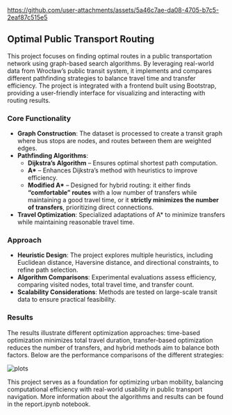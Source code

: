 




https://github.com/user-attachments/assets/5a46c7ae-da08-4705-b7c5-2eaf87c515e5



## **Optimal Public Transport Routing**  

This project focuses on finding optimal routes in a public transportation network using graph-based search algorithms. By leveraging real-world data from Wrocław’s public transit system, it implements and compares different pathfinding strategies to balance travel time and transfer efficiency. The project is integrated with a frontend built using Bootstrap, providing a user-friendly interface for visualizing and interacting with routing results.
### **Core Functionality**  

- **Graph Construction**: The dataset is processed to create a transit graph where bus stops are nodes, and routes between them are weighted edges.  
- **Pathfinding Algorithms**:  
  - **Dijkstra’s Algorithm** – Ensures optimal shortest path computation.  
  - **A\*** – Enhances Dijkstra’s method with heuristics to improve efficiency.  
  - **Modified A\*** – Designed for hybrid routing: it either finds **“comfortable” routes** with a low number of transfers while maintaining a good travel time, or it **strictly minimizes the number of transfers**, prioritizing direct connections.  
- **Travel Optimization**: Specialized adaptations of A\* to minimize transfers while maintaining reasonable travel time.  

### **Approach**  

- **Heuristic Design**: The project explores multiple heuristics, including Euclidean distance, Haversine distance, and directional constraints, to refine path selection.  
- **Algorithm Comparisons**: Experimental evaluations assess efficiency, comparing visited nodes, total travel time, and transfer count.  
- **Scalability Considerations**: Methods are tested on large-scale transit data to ensure practical feasibility.  

### **Results**  

The results illustrate different optimization approaches: time-based optimization minimizes total travel duration, transfer-based optimization reduces the number of transfers, and hybrid methods aim to balance both factors. Below are the performance comparisons of the different strategies:  

![plots](https://github.com/user-attachments/assets/23f219bc-4466-4284-be93-ebe56a438d73)

This project serves as a foundation for optimizing urban mobility, balancing computational efficiency with real-world usability in public transport navigation. More information about the algorithms and results can be found in the report.ipynb notebook.

